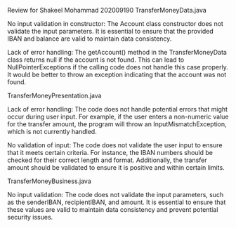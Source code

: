 Review for   Shakeel Mohammad      202009190
TransferMoneyData.java

No input validation in constructor: The Account class constructor does not validate the input parameters. It is essential to ensure that the provided IBAN and balance are valid to maintain data consistency.

Lack of error handling: The getAccount() method in the TransferMoneyData class returns null if the account is not found. This can lead to NullPointerExceptions if the calling code does not handle this case properly. It would be better to throw an exception indicating that the account was not found.

TransferMoneyPresentation.java

Lack of error handling: The code does not handle potential errors that might occur during user input. For example, if the user enters a non-numeric value for the transfer amount, the program will throw an InputMismatchException, which is not currently handled.

No validation of input: The code does not validate the user input to ensure that it meets certain criteria. For instance, the IBAN numbers should be checked for their correct length and format. Additionally, the transfer amount should be validated to ensure it is positive and within certain limits.

TransferMoneyBusiness.java

No input validation: The code does not validate the input parameters, such as the senderIBAN, recipientIBAN, and amount. It is essential to ensure that these values are valid to maintain data consistency and prevent potential security issues.


